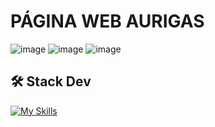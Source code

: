 # PÁGINA WEB AURIGAS
![image](https://github.com/user-attachments/assets/fe672a60-73a8-49eb-be08-b9b4d4efb9f8)
![image](https://github.com/user-attachments/assets/1e7a1897-0239-4cc5-a504-57fb73ad006c)
![image](https://github.com/user-attachments/assets/e1c2e458-8d44-4161-bd7f-5ff4d23b4c1c)

## 🛠️ Stack Dev
[![My Skills](https://skillicons.dev/icons?i=astro,tailwind,ts,html,css)](https://skillicons.dev)
